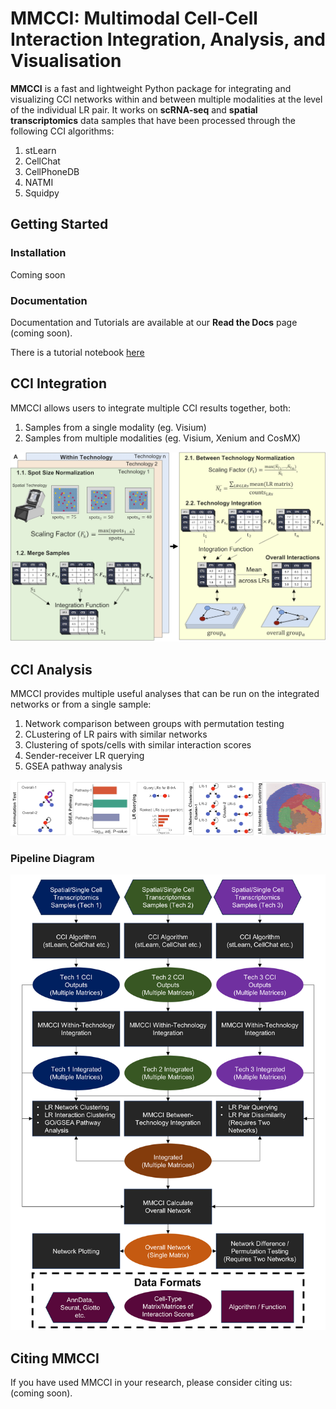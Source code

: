 
<!-- <table align="center">
  <tr>
    <td>
      <b>Package</b>
    </td>
    <td>
      <a href="https://pypi.python.org/pypi//">
      <img src="https://img.shields.io/pypi/v/.svg" alt="PyPI Version">
      </a>
      <a href="https://pepy.tech/project/">
      <img src="https://static.pepy.tech/personalized-badge/?period=total&units=international_system&left_color=grey&right_color=orange&left_text=Downloads"
        alt="PyPI downloads">
      </a>
      <a href="https://anaconda.org/conda-forge/">
      <img src="https://anaconda.org/conda-forge//badges/downloads.svg" alt="Conda downloads">
      </a>
      <a href="https://anaconda.org/conda-forge/">
      <img src="https://anaconda.org/conda-forge//badges/downloads.svg" alt="Install">
      </a>
    </td>
  </tr>
  <tr>
    <td>
      <b>Documentation</b>
    </td>
    <td>
      <a href="https://multimodalcci.readthedocs/en/latest/">
      <img src="https://multimodalcci.readthedocs.org/projects//badge/?version=latest" alt="Documentation Status">
      </a>
    </td>
  </tr>
  <tr>
    <td>
     <b>Paper</b>
    </td>
    <td>
      <a href="https://doi.org/"><img src="https://zenodo.org/badge/DOI/.svg"
        alt="DOI"></a>
    </td>
  </tr>
  <tr>
    <td>
      <b>License</b>
    </td>
    <td>
      <a href="https://github.com/BiomedicalMachineLearning/MultimodalCCI/blob/main/LICENSE.txt"><img src="https://img.shields.io/badge/License-BSD-blue.svg"
        alt="LICENSE"></a>
    </td>
  </tr>
</table> -->


# MMCCI: Multimodal Cell-Cell Interaction Integration, Analysis, and Visualisation

**MMCCI** is a fast and lightweight Python package for integrating and visualizing CCI networks within and between multiple modalities at the level of the individual LR pair. It works on **scRNA-seq** and **spatial transcriptomics** data samples that have been processed through the following CCI algorithms:
1. stLearn
2. CellChat
3. CellPhoneDB
4. NATMI
5. Squidpy

## Getting Started

### Installation

Coming soon

### Documentation

Documentation and Tutorials are available at our **Read the Docs** page (coming soon).

There is a tutorial notebook [here](examples/brain_aging_integration.ipynb)

## CCI Integration

MMCCI allows users to integrate multiple CCI results together, both:
1. Samples from a single modality (eg. Visium)
2. Samples from multiple modalities (eg. Visium, Xenium and CosMX)

![Integration Method](docs/images/integration_method.png)

## CCI Analysis

MMCCI provides multiple useful analyses that can be run on the integrated networks or from a single sample:
1. Network comparison between groups with permutation testing
2. CLustering of LR pairs with similar networks
3. Clustering of spots/cells with similar interaction scores
4. Sender-receiver LR querying
5. GSEA pathway analysis

![Downstream Analyses](docs/images/analyses.png)

### Pipeline Diagram

![MMCCI Pipeline](docs/images/pipeline.png)

## Citing MMCCI

If you have used MMCCI in your research, please consider citing us: (coming soon).

